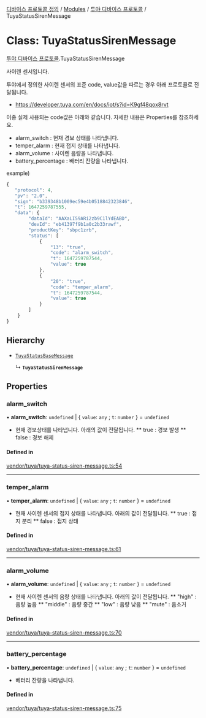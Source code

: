 [디바이스 프로토콜 정의](../README.md) / [Modules](../modules.md) / [투야 디바이스 프로토콜](../modules/___________.md) / TuyaStatusSirenMessage

# Class: TuyaStatusSirenMessage

[투야 디바이스 프로토콜](../modules/___________.md).TuyaStatusSirenMessage

사이렌 센서입니다.

투야에서 정의한 사이렌 센서의 표준 code, value값을 따르는 경우 아래 프로토콜로 전달됩니다.

* https://developer.tuya.com/en/docs/iot/s?id=K9gf48qox8rvt

이중 실제 사용되는 code값은 아래와 같습니다. 자세한 내용은 Properties를 참조하세요.

* alarm_switch : 현재 경보 상태를 나타냅니다.
* temper_alarm : 현재 접지 상태를 나타냅니다.
* alarm_volume : 사이렌 음량을 나타냅니다.
* battery_percentage : 배터리 잔량을 나타냅니다.

example)
 ```typescript
{
    "protocol": 4,
    "pv": "2.0",
    "sign": "b339348b1009ec59e4b0518842323846",
    "t": 1647259787555,
    "data": {
         "dataId": "AAXaLI59ARi2zb9C1lYdEABD",
         "devId": "eb41397f9b1a0c2b33rawf",
         "productKey": "sbpc1zrb",
         "status": [
             {
                 "13": "true",
                 "code": "alarm_switch",
                 "t": 1647259787544,
                 "value": true
             },
             {
                 "20": "true",
                 "code": "temper_alarm",
                 "t": 1647259787544,
                 "value": true
             }
         ]
     }
}
```

## Hierarchy

- [`TuyaStatusBaseMessage`](__________.TuyaStatusBaseMessage.md)

  ↳ **`TuyaStatusSirenMessage`**

## Properties

### alarm\_switch

• **alarm\_switch**: `undefined` \| { `value`: `any` ; `t`: `number`  } = `undefined`

* 현재 경보상태를 나타냅니다. 아래의 값이 전달됩니다.
** true : 경보 발생
** false : 경보 해제

#### Defined in

[vendor/tuya/tuya-status-siren-message.ts:54](https://github.com/zigbang/iot/blob/43523cfa/packages/ziot-bridge/tuya/zthing-message-converter/lib/messages/vendor/tuya/tuya-status-siren-message.ts#L54)

___

### temper\_alarm

• **temper\_alarm**: `undefined` \| { `value`: `any` ; `t`: `number`  } = `undefined`

* 현재 사이렌 센서의 접지 상태를 나타냅니다. 아래의 값이 전달됩니다.
** true : 접지 분리
** false : 접지 상태

#### Defined in

[vendor/tuya/tuya-status-siren-message.ts:61](https://github.com/zigbang/iot/blob/43523cfa/packages/ziot-bridge/tuya/zthing-message-converter/lib/messages/vendor/tuya/tuya-status-siren-message.ts#L61)

___

### alarm\_volume

• **alarm\_volume**: `undefined` \| { `value`: `any` ; `t`: `number`  } = `undefined`

* 현재 사이렌 센서의 음량 상태를 나타냅니다. 아래의 값이 전달됩니다.
** "high" : 음량 높음
** "middle" : 음량 중간
** "low" : 음량 낮음
** "mute" : 음소거

#### Defined in

[vendor/tuya/tuya-status-siren-message.ts:70](https://github.com/zigbang/iot/blob/43523cfa/packages/ziot-bridge/tuya/zthing-message-converter/lib/messages/vendor/tuya/tuya-status-siren-message.ts#L70)

___

### battery\_percentage

• **battery\_percentage**: `undefined` \| { `value`: `any` ; `t`: `number`  } = `undefined`

* 베터리 잔량을 나타냅니다.

#### Defined in

[vendor/tuya/tuya-status-siren-message.ts:75](https://github.com/zigbang/iot/blob/43523cfa/packages/ziot-bridge/tuya/zthing-message-converter/lib/messages/vendor/tuya/tuya-status-siren-message.ts#L75)
